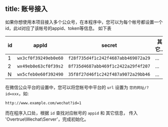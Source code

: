 title: 账号接入
---

如果你想使用本项目接入多个公众号，在本程序中，您可以为每个帐号都设置一个id，此id对应了该帐号的appid、token等信息。
如下表

| id | appId | secret | 其它... |
| --- | --- | --- | --- |
| 1 | `wx3cf0f39249eb0e60` | `f28f735d4f1c242f4687abb469072a29` | ... |
| 2 | `wx49eb0e63cf0f39s2` | `8f735d4687abb469f1c2422a29f4f207` | ... |
| N | `wx5cfeb0e60f392490` | `35f8f27d46f1c242f487a9072a29bb46` | ... |

在微信公众平台的设置中，您可以将您帐号中平台的 `url` 设置为 `您的网址/?id=xxx`，如:

```
http://www.example.com/wechat?id=1
```

而在程序入口处，根据 `id` 查找对应帐号的 `appid` 和 其它信息， 传入 'Overtrue\Wechat\Server'，完成初始化。